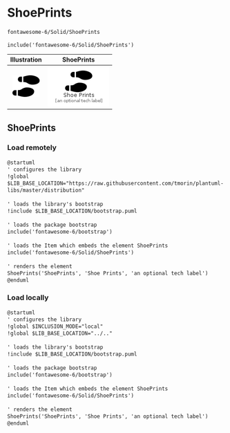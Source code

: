 # ShoePrints


```text
fontawesome-6/Solid/ShoePrints
```

```text
include('fontawesome-6/Solid/ShoePrints')
```



| Illustration | ShoePrints |
| :---: | :---: |
| ![illustration for Illustration](../../fontawesome-6/Solid/ShoePrints.png) | ![illustration for ShoePrints](../../fontawesome-6/Solid/ShoePrints.Local.png) |




## ShoePrints

### Load remotely
```plantuml
@startuml
' configures the library
!global $LIB_BASE_LOCATION="https://raw.githubusercontent.com/tmorin/plantuml-libs/master/distribution"

' loads the library's bootstrap
!include $LIB_BASE_LOCATION/bootstrap.puml

' loads the package bootstrap
include('fontawesome-6/bootstrap')

' loads the Item which embeds the element ShoePrints
include('fontawesome-6/Solid/ShoePrints')

' renders the element
ShoePrints('ShoePrints', 'Shoe Prints', 'an optional tech label')
@enduml
```

### Load locally
```plantuml
@startuml
' configures the library
!global $INCLUSION_MODE="local"
!global $LIB_BASE_LOCATION="../.."

' loads the library's bootstrap
!include $LIB_BASE_LOCATION/bootstrap.puml

' loads the package bootstrap
include('fontawesome-6/bootstrap')

' loads the Item which embeds the element ShoePrints
include('fontawesome-6/Solid/ShoePrints')

' renders the element
ShoePrints('ShoePrints', 'Shoe Prints', 'an optional tech label')
@enduml
```

